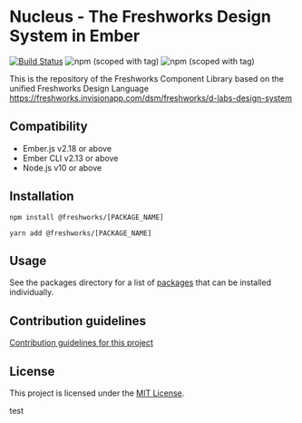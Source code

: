 Nucleus - The Freshworks Design System in Ember
==============================================================================

[![Build Status](https://travis-ci.com/freshdesk/nucleus.svg?branch=master)](https://travis-ci.com/freshdesk/nucleus)
![npm (scoped with tag)](https://img.shields.io/npm/v/@freshworks/button/latest)
![npm (scoped with tag)](https://img.shields.io/npm/v/@freshworks/button/beta)

This is the repository of the Freshworks Component Library based on the unified
Freshworks Design Language
https://freshworks.invisionapp.com/dsm/freshworks/d-labs-design-system

Compatibility
------------------------------------------------------------------------------

* Ember.js v2.18 or above
* Ember CLI v2.13 or above
* Node.js v10 or above


Installation
------------------------------------------------------------------------------

```
npm install @freshworks/[PACKAGE_NAME]
```

```
yarn add @freshworks/[PACKAGE_NAME]
```


Usage
------------------------------------------------------------------------------

See the packages directory for a list of [packages](packages/) that can be installed individually.


Contribution guidelines
------------------------------------------------------------------------------

[Contribution guidelines for this project](docs/CONTRIBUTING.md)


License
------------------------------------------------------------------------------

This project is licensed under the [MIT License](LICENSE.md).

test

